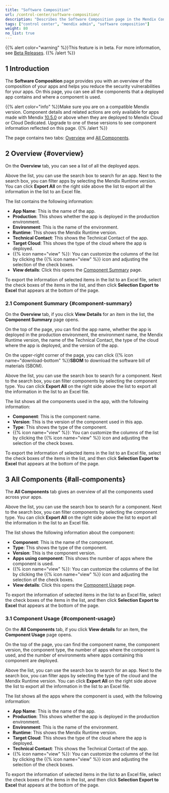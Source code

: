 ```yaml
---
title: "Software Composition"
url: /control-center/software-composition/
description: "Describes the Software Composition page in the Mendix Control Center."
tags: ["control center", "mendix admin", "software composition"]
weight: 80
no_list: true
---
```


{{% alert color="warning" %}}This feature is in beta. For more information, see [Beta Releases](/releasenotes/beta-features). {{% /alert %}}

## 1 Introduction

The **Software Composition** page provides you with an overview of the composition of your apps and helps you reduce the security vulnerabilities for your apps. On this page, you can see all the components that a deployed app contains and where a component is used.

{{% alert color="info" %}}Make sure you are on a compatible Mendix version. Component details and related actions are only available for apps made with Mendix [10.5.0](/releasenotes/studio-pro/10.5/) or above when they are deployed to Mendix Cloud or Cloud Dedicated. Upgrade to one of these versions to see component information reflected on this page. {{% /alert %}}

The page contains two tabs: [Overview](#overview) and [All Components](#all-components).

## 2 Overview {#overview}

On the **Overview** tab, you can see a list of all the deployed apps.

Above the list, you can use the search box to search for an app. Next to the search box, you can filter apps by selecting the Mendix Runtime version. You can click **Export All** on the right side above the list to export all the information in the list to an Excel file.

The list contains the following information:

* **App Name**: This is the name of the app.
* **Production**: This shows whether the app is deployed in the production environment.
* **Environment**: This is the name of the environment.
* **Runtime**: This shows the Mendix Runtime version.
* **Technical Contact**: This shows the Technical Contact of the app.
* **Target Cloud**: This shows the type of the cloud where the app is deployed.
* {{% icon name="view" %}}: You can customize the columns of the list by clicking the {{% icon name="view" %}} icon and adjusting the selection of the check boxes.
* **View details**: Click this opens the [Component Summary](#component-summary) page.

To export the information of selected items in the list to an Excel file, select the check boxes of the items in the list, and then click **Selection Export to Excel** that appears at the bottom of the page.

### 2.1 Component Summary {#component-summary}

On the **Overview** tab, if you click **View Details** for an item in the list, the **Component Summary** page opens. 

On the top of the page, you can find the app name, whether the app is deployed in the production environment, the environment name, the Mendix Runtime version, the name of the Technical Contact, the type of the cloud where the app is deployed, and the version of the app.

On the upper-right corner of the page, you can click {{% icon name="download-bottom" %}}**SBOM** to download the software bill of materials (SBOM).

Above the list, you can use the search box to search for a component. Next to the search box, you can filter components by selecting the component type. You can click **Export All** on the right side above the list to export all the information in the list to an Excel file.

The list shows all the components used in the app, with the following information: 

* **Component**: This is the component name.
* **Version**: This is the version of the component used in this app.
* **Type**: This shows the type of the component.
* {{% icon name="view" %}}: You can customize the columns of the list by clicking the {{% icon name="view" %}} icon and adjusting the selection of the check boxes.

To export the information of selected items in the list to an Excel file, select the check boxes of the items in the list, and then click **Selection Export to Excel** that appears at the bottom of the page.

## 3 All Components {#all-components}

The **All Components** tab gives an overview of all the components used across your apps.

Above the list, you can use the search box to search for a component. Next to the search box, you can filter components by selecting the component type.  You can click **Export All** on the right side above the list to export all the information in the list to an Excel file.

The list shows the following information about the component:

* **Component**: This is the name of the component.
* **Type**: This shows the type of the component.
* **Version**: This is the component version.
* **Apps using component**: This shows the number of apps where the component is used.
* {{% icon name="view" %}}: You can customize the columns of the list by clicking the {{% icon name="view" %}} icon and adjusting the selection of the check boxes.
* **View details**: Click this opens the [Component Usage](#component-usage) page.

To export the information of selected items in the list to an Excel file, select the check boxes of the items in the list, and then click **Selection Export to Excel** that appears at the bottom of the page.

### 3.1 Component Usage {#component-usage}

On the **All Components** tab, if you click **View details** for an item, the **Component Usage** page opens.

On the top of the page, you can find the component name, the component version, the component type, the number of apps where the component is used, and the number of environments where apps containing this component are deployed.

Above the list, you can use the search box to search for an app. Next to the search box, you can filter apps by selecting the type of the cloud and the Mendix Runtime version. You can click **Export All** on the right side above the list to export all the information in the list to an Excel file.

The list shows all the apps where the component is used, with the following information: 

* **App Name**: This is the name of the app.
* **Production**: This shows whether the app is deployed in the production environment.
* **Environment**: This is the name of the environment.
* **Runtime**: This shows the Mendix Runtime version.
* **Target Cloud**: This shows the type of the cloud where the app is deployed.
* **Technical Contact**: This shows the Technical Contact of the app.
* {{% icon name="view" %}}: You can customize the columns of the list by clicking the {{% icon name="view" %}} icon and adjusting the selection of the check boxes.

To export the information of selected items in the list to an Excel file, select the check boxes of the items in the list, and then click **Selection Export to Excel** that appears at the bottom of the page.